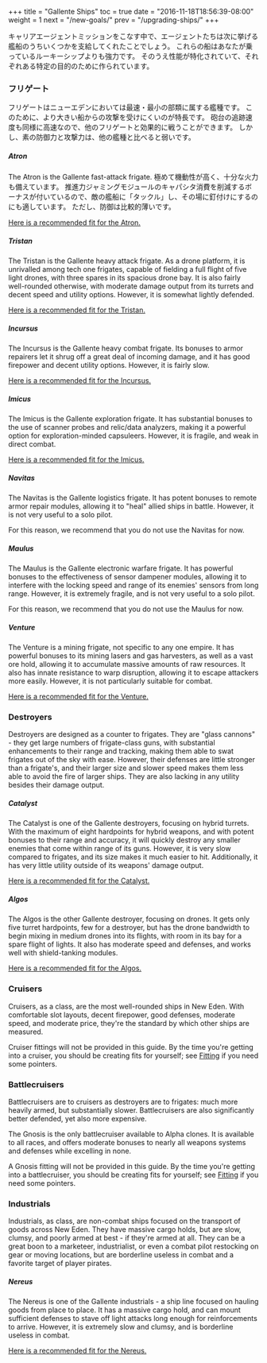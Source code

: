 +++ title = "Gallente Ships" toc = true date = "2016-11-18T18:56:39-08:00" weight = 1 next = "/new-goals/" prev = "/upgrading-ships/" +++

キャリアエージェントミッションをこなす中で、エージェントたちは次に挙げる艦船のうちいくつかを支給してくれたことでしょう。 これらの船はあなたが乗っているルーキーシップよりも強力です。 そのうえ性能が特化されていて、それぞれある特定の目的のために作られています。

### フリゲート

フリゲートはニューエデンにおいては最速・最小の部類に属する艦種です。 このために、より大きい船からの攻撃を受けにくいのが特長です。 砲台の追跡速度も同様に高速なので、他のフリゲートと効果的に戦うことができます。 しかし、素の防御力と攻撃力は、他の艦種と比べると弱いです。

##### Atron

The Atron is the Gallente fast-attack frigate. 極めて機動性が高く、十分な火力も備えています。 推進力ジャミングモジュールのキャパシタ消費を削減するボーナスが付いているので、敵の艦船に「タックル」し、その場に釘付けにするのにも適しています。 ただし、防御は比較的薄いです。

[Here is a recommended fit for the Atron.](/upgrading-ships/gallente/atron/)

##### Tristan

The Tristan is the Gallente heavy attack frigate. As a drone platform, it is unrivalled among tech one frigates, capable of fielding a full flight of five light drones, with three spares in its spacious drone bay. It is also fairly well-rounded otherwise, with moderate damage output from its turrets and decent speed and utility options. However, it is somewhat lightly defended.

[Here is a recommended fit for the Tristan.](/upgrading-ships/gallente/tristan/)

##### Incursus

The Incursus is the Gallente heavy combat frigate. Its bonuses to armor repairers let it shrug off a great deal of incoming damage, and it has good firepower and decent utility options. However, it is fairly slow.

[Here is a recommended fit for the Incursus.](/upgrading-ships/gallente/incursus/)

##### Imicus

The Imicus is the Gallente exploration frigate. It has substantial bonuses to the use of scanner probes and relic/data analyzers, making it a powerful option for exploration-minded capsuleers. However, it is fragile, and weak in direct combat.

[Here is a recommended fit for the Imicus.](/upgrading-ships/gallente/imicus/)

##### Navitas

The Navitas is the Gallente logistics frigate. It has potent bonuses to remote armor repair modules, allowing it to "heal" allied ships in battle. However, it is not very useful to a solo pilot.

For this reason, we recommend that you do not use the Navitas for now.

##### Maulus

The Maulus is the Gallente electronic warfare frigate. It has powerful bonuses to the effectiveness of sensor dampener modules, allowing it to interfere with the locking speed and range of its enemies' sensors from long range. However, it is extremely fragile, and is not very useful to a solo pilot.

For this reason, we recommend that you do not use the Maulus for now.

##### Venture

The Venture is a mining frigate, not specific to any one empire. It has powerful bonuses to its mining lasers and gas harvesters, as well as a vast ore hold, allowing it to accumulate massive amounts of raw resources. It also has innate resistance to warp disruption, allowing it to escape attackers more easily. However, it is not particularly suitable for combat.

[Here is a recommended fit for the Venture.](/upgrading-ships/gallente/venture/)

### Destroyers

Destroyers are designed as a counter to frigates. They are "glass cannons" - they get large numbers of frigate-class guns, with substantial enhancements to their range and tracking, making them able to swat frigates out of the sky with ease. However, their defenses are little stronger than a frigate's, and their larger size and slower speed makes them less able to avoid the fire of larger ships. They are also lacking in any utility besides their damage output.

##### Catalyst

The Catalyst is one of the Gallente destroyers, focusing on hybrid turrets. With the maximum of eight hardpoints for hybrid weapons, and with potent bonuses to their range and accuracy, it will quickly destroy any smaller enemies that come within range of its guns. However, it is very slow compared to frigates, and its size makes it much easier to hit. Additionally, it has very little utility outside of its weapons' damage output.

[Here is a recommended fit for the Catalyst.](/upgrading-ships/gallente/catalyst/)

##### Algos

The Algos is the other Gallente destroyer, focusing on drones. It gets only five turret hardpoints, few for a destroyer, but has the drone bandwidth to begin mixing in medium drones into its flights, with room in its bay for a spare flight of lights. It also has moderate speed and defenses, and works well with shield-tanking modules.

[Here is a recommended fit for the Algos.](/upgrading-ships/gallente/algos/)

### Cruisers

Cruisers, as a class, are the most well-rounded ships in New Eden. With comfortable slot layouts, decent firepower, good defenses, moderate speed, and moderate price, they're the standard by which other ships are measured.

Cruiser fittings will not be provided in this guide. By the time you're getting into a cruiser, you should be creating fits for yourself; see [Fitting](/reference/fitting/) if you need some pointers.

### Battlecruisers

Battlecruisers are to cruisers as destroyers are to frigates: much more heavily armed, but substantially slower. Battlecruisers are also significantly better defended, yet also more expensive.

The Gnosis is the only battlecruiser available to Alpha clones. It is available to all races, and offers moderate bonuses to nearly all weapons systems and defenses while excelling in none.

A Gnosis fitting will not be provided in this guide. By the time you're getting into a battlecruiser, you should be creating fits for yourself; see [Fitting](/reference/fitting/) if you need some pointers.

### Industrials

Industrials, as class, are non-combat ships focused on the transport of goods across New Eden. They have massive cargo holds, but are slow, clumsy, and poorly armed at best - if they're armed at all. They can be a great boon to a marketeer, industrialist, or even a combat pilot restocking on gear or moving locations, but are borderline useless in combat and a favorite target of player pirates.

##### Nereus

The Nereus is one of the Gallente industrials - a ship line focused on hauling goods from place to place. It has a massive cargo hold, and can mount sufficient defenses to stave off light attacks long enough for reinforcements to arrive. However, it is extremely slow and clumsy, and is borderline useless in combat.

[Here is a recommended fit for the Nereus.](/upgrading-ships/gallente/nereus/)